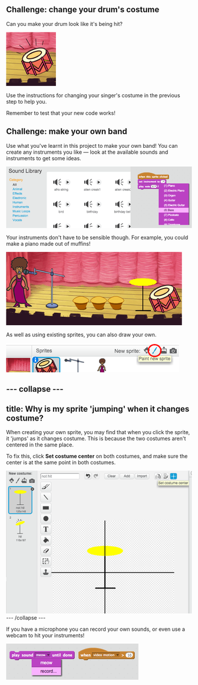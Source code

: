 ## Challenge: change your drum's costume
Can you make your drum look like it's being hit?

![screenshot](images/band-drum-final.png)

Use the instructions for changing your singer's costume in the previous step to help you.

Remember to test that your new code works!

## Challenge: make your own band
Use what you've learnt in this project to make your own band! You can create any instruments you like — look at the available sounds and instruments to get some ideas.

![screenshot](images/band-ideas.png)

Your instruments don't have to be sensible though. For example, you could make a piano made out of muffins!

![screenshot](images/band-piano.png)

As well as using existing sprites, you can also draw your own.

![screenshot](images/band-draw.png)

--- collapse ---
---
title: Why is my sprite 'jumping' when it changes costume?
---

When creating your own sprite, you may find that when you click the sprite, it 'jumps' as it changes costume. This is because the two costumes aren't centered in the same place.

To fix this, click **Set costume center** on both costumes, and make sure the center is at the same point in both costumes.

![screenshot](images/band-center.png)
--- /collapse ---

If you have a microphone you can record your own sounds, or even use a webcam to hit your instruments!

![screenshot](images/band-io.png)
